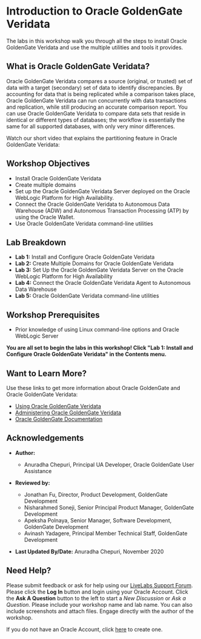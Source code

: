 # Introduction to Oracle GoldenGate Veridata                                  

The labs in this workshop walk you through all the steps to install Oracle GoldenGate Veridata and use the multiple utilities and tools it provides.

## What is Oracle GoldenGate Veridata?
Oracle GoldenGate Veridata compares a source (original, or trusted) set of data with a target (secondary) set of data to identify discrepancies. By accounting for data that is being replicated while a comparison takes place, Oracle GoldenGate Veridata can run concurrently with data transactions and replication, while still producing an accurate comparison report. You can use Oracle GoldenGate Veridata to compare data sets that reside in identical or different types of databases; the workflow is essentially the same for all supported databases, with only very minor differences.

Watch our short video that explains the partitioning feature in Oracle GoldenGate Veridata:

[](youtube:N28CsAr5kjw)


## Workshop Objectives
  - Install Oracle GoldenGate Veridata
  - Create multiple domains
  - Set up the Oracle GoldenGate Veridata Server deployed on the Oracle WebLogic Platform for High Availability.
  - Connect the Oracle GoldenGate Veridata to Autonomous Data Warehouse (ADW) and Autonomous Transaction Processing (ATP) by using the Oracle Wallet.
  - Use Oracle GoldenGate Veridata command-line utilities

## Lab Breakdown
  - **Lab 1:** Install and Configure Oracle GoldenGate Veridata
  - **Lab 2:** Create Multiple Domains for Oracle GoldenGate Veridata
  - **Lab 3:** Set Up the Oracle GoldenGate Veridata Server on the Oracle WebLogic Platform for High Availability
  - **Lab 4:** Connect the Oracle GoldenGate Veridata Agent to Autonomous Data Warehouse
  - **Lab 5:** Oracle GoldenGate Veridata command-line utilities

## Workshop Prerequisites
  * Prior knowledge of using Linux command-line options and Oracle WebLogic Server

**You are all set to begin the labs in this workshop! Click "Lab 1: Install and Configure Oracle GoldenGate Veridata" in the Contents menu.**

## Want to Learn More?

Use these links to get more information about Oracle GoldenGate and Oracle GoldenGate Veridata:

* [Using Oracle GoldenGate Veridata](hhttps://docs.oracle.com/en/middleware/goldengate/veridata/12.2.1.4/gvdug/intro-veridata.html#GUID-5E0D122D-913C-4307-97FB-DF815409FB14)
* [Administering Oracle GoldenGate Veridata](https://docs.oracle.com/en/middleware/goldengate/veridata/12.2.1.4/gvdad/introduction-oracle-goldengate-veridata.html#GUID-E34C2B1C-AA1D-4F62-BBB5-05AB6A913B40)
* [Oracle GoldenGate Documentation](https://docs.oracle.com/en/middleware/goldengate/core/index.html)

## Acknowledgements

* **Author:**
    + Anuradha Chepuri, Principal UA Developer, Oracle GoldenGate User Assistance
* **Reviewed by:**
    + Jonathan Fu, Director, Product Development, GoldenGate Development
    + Nisharahmed Soneji, Senior Principal Product Manager, GoldenGate Development
    + Apeksha Polnaya, Senior Manager, Software Development, GoldenGate Development
    + Avinash Yadagere, Principal Member Technical Staff, GoldenGate Development

* **Last Updated By/Date:** Anuradha Chepuri, November 2020


## Need Help?
Please submit feedback or ask for help using our [LiveLabs Support Forum](https://community.oracle.com/tech/developers/categories/livelabsdiscussions). Please click the **Log In** button and login using your Oracle Account. Click the **Ask A Question** button to the left to start a *New Discussion* or *Ask a Question*.  Please include your workshop name and lab name.  You can also include screenshots and attach files.  Engage directly with the author of the workshop.

If you do not have an Oracle Account, click [here](https://profile.oracle.com/myprofile/account/create-account.jspx) to create one.
